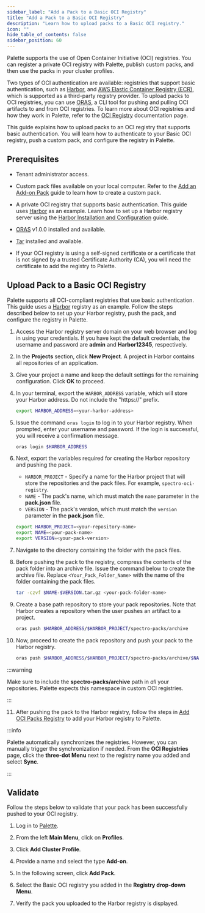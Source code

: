 ```yaml
---
sidebar_label: "Add a Pack to a Basic OCI Registry"
title: "Add a Pack to a Basic OCI Registry"
description: "Learn how to upload packs to a Basic OCI registry."
icon: ""
hide_table_of_contents: false
sidebar_position: 60
---
```


Palette supports the use of Open Container Initiative (OCI) registries. You can register a private OCI registry with
Palette, publish custom packs, and then use the packs in your cluster profiles.

Two types of OCI authentication are available: registries that support basic authentication, such as
[Harbor](https://goharbor.io/), and [AWS Elastic Container Registry (ECR)](./add-pack-oci-ecr.md), which is supported as
a third-party registry provider. To upload packs to OCI registries, you can use [ORAS](https://oras.land/docs/), a CLI
tool for pushing and pulling OCI artifacts to and from OCI registries. To learn more about OCI registries and how they
work in Palette, refer to the [OCI Registry](./oci-registry.md) documentation page.

This guide explains how to upload packs to an OCI registry that supports basic authentication. You will learn how to
authenticate to your Basic OCI registry, push a custom pack, and configure the registry in Palette.

## Prerequisites

- Tenant administrator access.

- Custom pack files available on your local computer. Refer to the [Add an Add-on Pack](../../adding-add-on-packs.md)
  guide to learn how to create a custom pack.

- A private OCI registry that supports basic authentication. This guide uses [Harbor](https://goharbor.io/) as an
  example. Learn how to set up a Harbor registry server using the
  [Harbor Installation and Configuration](https://goharbor.io/docs/2.9.0/install-config/) guide.

- [ORAS](https://oras.land/docs/installation/) v1.0.0 installed and available.

- [Tar](https://www.gnu.org/software/tar/) installed and available.

- If your OCI registry is using a self-signed certificate or a certificate that is not signed by a trusted Certificate
  Authority (CA), you will need the certificate to add the registry to Palette.

## Upload Pack to a Basic OCI Registry

Palette supports all OCI-compliant registries that use basic authentication. This guide uses a
[Harbor](https://goharbor.io/) registry as an example. Follow the steps described below to set up your Harbor registry,
push the pack, and configure the registry in Palette.

1. Access the Harbor registry server domain on your web browser and log in using your credentials. If you have kept the
   default credentials, the username and password are **admin** and **Harbor12345**, respectively.

2. In the **Projects** section, click **New Project**. A project in Harbor contains all repositories of an
   application.

3. Give your project a name and keep the default settings for the remaining configuration. Click **OK** to proceed.

4. In your terminal, export the `HARBOR_ADDRESS` variable, which will store your Harbor address. Do not include the
   "https://" prefix.

   ```bash
   export HARBOR_ADDRESS=<your-harbor-address>
   ```

5. Issue the command `oras login` to log in to your Harbor registry. When prompted, enter your username and password. If
   the login is successful, you will receive a confirmation message.

   ```bash
   oras login $HARBOR_ADDRESS
   ```

6. Next, export the variables required for creating the Harbor repository and pushing the pack.

   - `HARBOR_PROJECT` - Specify a name for the Harbor project that will store the repositories and the pack files. For
     example, `spectro-oci-registry`.
   - `NAME` - The pack's name, which must match the `name` parameter in the **pack.json** file.
   - `VERSION` - The pack's version, which must match the `version` parameter in the **pack.json** file.

   ```bash
   export HARBOR_PROJECT=<your-repository-name>
   export NAME=<your-pack-name>
   export VERSION=<your-pack-version>
   ```

7. Navigate to the directory containing the folder with the pack files.

8. Before pushing the pack to the registry, compress the contents of the pack folder into an archive file. Issue the
   command below to create the archive file. Replace `<Your_Pack_Folder_Name>` with the name of the folder containing
   the pack files.

   ```bash
   tar -czvf $NAME-$VERSION.tar.gz <your-pack-folder-name>
   ```

9. Create a base path repository to store your pack repositories. Note that Harbor creates a repository when the user
   pushes an artifact to a project.

   ```bash
   oras push $HARBOR_ADDRESS/$HARBOR_PROJECT/spectro-packs/archive
   ```

10. Now, proceed to create the pack repository and push your pack to the Harbor registry.

    ```bash
    oras push $HARBOR_ADDRESS/$HARBOR_PROJECT/spectro-packs/archive/$NAME:$VERSION $NAME-$VERSION.tar.gz
    ```

:::warning

Make sure to include the **spectro-packs/archive** path in _all_ your repositories. Palette expects this namespace in
custom OCI registries.

:::

11. After pushing the pack to the Harbor registry, follow the steps in [Add OCI Packs Registry](./add-oci-packs.md) to
    add your Harbor registry to Palette.

:::info

Palette automatically synchronizes the registries. However, you can manually trigger the synchronization if needed. From
the **OCI Registries** page, click the **three-dot Menu** next to the registry name you added and select **Sync**.

:::

## Validate

Follow the steps below to validate that your pack has been successfully pushed to your OCI registry.

1. Log in to [Palette](https://console.spectrocloud.com).

2. From the left **Main Menu**, click on **Profiles**.

3. Click **Add Cluster Profile**.

4. Provide a name and select the type **Add-on**.

5. In the following screen, click **Add Pack**.

6. Select the Basic OCI registry you added in the **Registry drop-down Menu**.

7. Verify the pack you uploaded to the Harbor registry is displayed.
